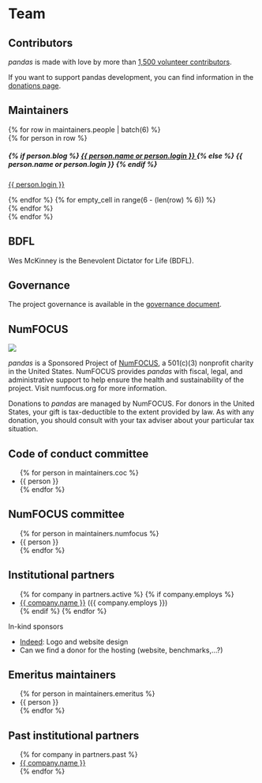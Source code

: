 # Team

## Contributors

_pandas_ is made with love by more than [1,500 volunteer contributors](https://github.com/pandas-dev/pandas/graphs/contributors).

If you want to support pandas development, you can find information in the [donations page](../donate.html).

## Maintainers

<div class="row maintainers">
    {% for row in maintainers.people | batch(6) %}
        <div class="card-deck maintainers">
            {% for person in row %}
                <div class="col-md-6">
                    <div class="card">
                        <img class="card-img-top" alt="" src="{{ person.avatar_url }}"/>
                        <div class="card-body">
                            <h5 class="card-title">
                                {% if person.blog %}
                                    <a href="{{ person.blog }}">
                                        {{ person.name or person.login }}
                                    </a>
                                {% else %}
                                    {{ person.name or person.login }}
                                {% endif %}
                            </h5>
                            <p class="card-text"><a href="{{ person.html_url }}">{{ person.login }}</a></p>
                        </div>
                    </div>
                </div>
            {% endfor %}
            {% for empty_cell in range(6 - (len(row) % 6)) %}
                <div class="col-md-6">
                </div>
            {% endfor %}
        </div>
    {% endfor %}
</div>

## BDFL

Wes McKinney is the Benevolent Dictator for Life (BDFL).

## Governance

The project governance is available in the [governance document](governance.html).

## NumFOCUS

![](https://numfocus.org/wp-content/uploads/2018/01/optNumFocus_LRG.png)

_pandas_ is a Sponsored Project of [NumFOCUS](https://numfocus.org/), a 501(c)(3) nonprofit charity in the United States.
NumFOCUS provides _pandas_ with fiscal, legal, and administrative support to help ensure the
health and sustainability of the project. Visit numfocus.org for more information.

Donations to _pandas_ are managed by NumFOCUS. For donors in the United States, your gift is tax-deductible
to the extent provided by law. As with any donation, you should consult with your tax adviser about your particular tax situation.

## Code of conduct committee

<ul>
    {% for person in maintainers.coc %}
        <li>{{ person }}</li>
    {% endfor %}
</ul>

## NumFOCUS committee

<ul>
    {% for person in maintainers.numfocus %}
        <li>{{ person }}</li>
    {% endfor %}
</ul>

## Institutional partners

<ul>
    {% for company in partners.active %}
        {% if company.employs %}
            <li><a href="{{ company.url }}">{{ company.name }}</a> ({{ company.employs }})</li>
        {% endif %}
    {% endfor %}
</ul>

In-kind sponsors

- [Indeed](https://opensource.indeedeng.io/): Logo and website design
- Can we find a donor for the hosting (website, benchmarks,...?)

## Emeritus maintainers

<ul>
    {% for person in maintainers.emeritus %}
        <li>{{ person }}</li>
    {% endfor %}
</ul>

## Past institutional partners

<ul>
    {% for company in partners.past %}
        <li><a href="{{ company.url }}">{{ company.name }}</a></li>
    {% endfor %}
</ul>
